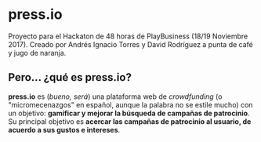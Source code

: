 # press.io
Proyecto para el Hackaton de 48 horas de PlayBusiness (18/19 Noviembre 2017). Creado por Andrés Ignacio Torres y David Rodríguez a punta de café y jugo de naranja.

## Pero... ¿qué es press.io?
**press.io** es (*bueno, será*) una plataforma web de *crowdfunding* (o "micromecenazgos" en español, aunque la palabra no se estile mucho) con un objetivo: **gamificar y mejorar la búsqueda de campañas de patrocinio**. Su principal objetivo es **acercar las campañas de patrocinio al usuario, de acuerdo a sus gustos e intereses**. 